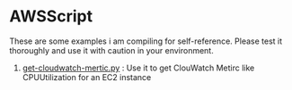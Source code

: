 # AWSScript
These are some examples i am compiling for self-reference. Please test it thoroughly and use it with caution in your environment.

1. [get-cloudwatch-mertic.py](https://github.com/runeetv/AWSScript/blob/master/get-cloudwatch-mertic.py)  : Use it to get ClouWatch Metirc like CPUUtilization for an EC2 instance    
